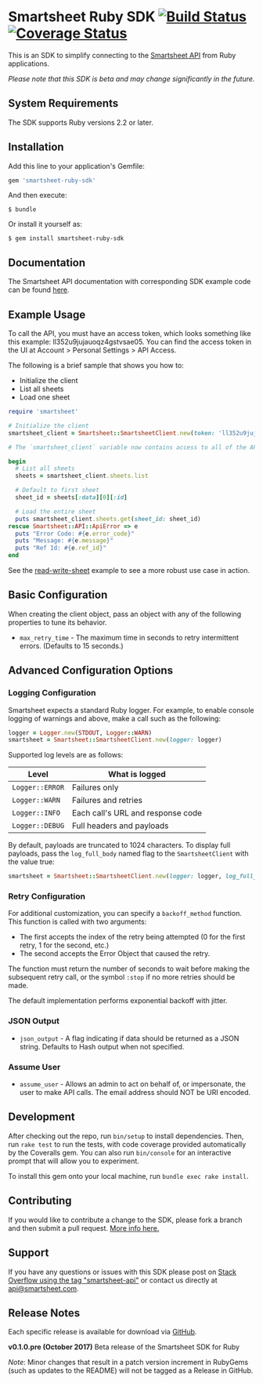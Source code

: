 # Smartsheet Ruby SDK [![Build Status](https://travis-ci.org/armstnp/smartsheet-ruby-sdk.svg?branch=master)](https://travis-ci.org/armstnp/smartsheet-ruby-sdk) [![Coverage Status](https://coveralls.io/repos/github/armstnp/smartsheet-ruby-sdk/badge.svg?branch=master)](https://coveralls.io/github/armstnp/smartsheet-ruby-sdk?branch=master)

This is an SDK to simplify connecting to the [Smartsheet API](http://www.smartsheet.com/developers/api-documentation) from Ruby applications.

*Please note that this SDK is beta and may change significantly in the future.*

## System Requirements

The SDK supports Ruby versions 2.2 or later.

## Installation

Add this line to your application's Gemfile:

```ruby
gem 'smartsheet-ruby-sdk'
```

And then execute:

    $ bundle

Or install it yourself as:

    $ gem install smartsheet-ruby-sdk

## Documentation

The Smartsheet API documentation with corresponding SDK example code can be found [here](http://www.smartsheet.com/developers/api-documentation).

## Example Usage

To call the API, you must have an access token, which looks something like this example: ll352u9jujauoqz4gstvsae05. You can find the access token in the UI at Account > Personal Settings > API Access. 

The following is a brief sample that shows you how to:

* Initialize the client
* List all sheets
* Load one sheet

```ruby
require 'smartsheet'

# Initialize the client
smartsheet_client = Smartsheet::SmartsheetClient.new(token: 'll352u9jujauoqz4gstvsae05')

# The `smartsheet_client` variable now contains access to all of the APIs

begin
  # List all sheets
  sheets = smartsheet_client.sheets.list

  # Default to first sheet
  sheet_id = sheets[:data][0][:id]

  # Load the entire sheet
  puts smartsheet_client.sheets.get(sheet_id: sheet_id)
rescue Smartsheet::API::ApiError => e
  puts "Error Code: #{e.error_code}"
  puts "Message: #{e.message}"
  puts "Ref Id: #{e.ref_id}"
end
```

See the [read-write-sheet](read-write-sheet/read_write_sheet.rb) example to see a more robust use case in action.

## Basic Configuration

When creating the client object, pass an object with any of the following properties to tune its behavior.

* `max_retry_time` - The maximum time in seconds to retry intermittent errors. (Defaults to 15 seconds.)

## Advanced Configuration Options
### Logging Configuration

Smartsheet expects a standard Ruby logger.  For example, to enable console logging of warnings and above, make a call such as the following:

```ruby
logger = Logger.new(STDOUT, Logger::WARN)
smartsheet = Smartsheet::SmartsheetClient.new(logger: logger)
```

Supported log levels are as follows:

|Level          |What is logged                   |
|---------------|---------------------------------|
|`Logger::ERROR`|Failures only                    |
|`Logger::WARN` |Failures and retries             |
|`Logger::INFO` |Each call's URL and response code|
|`Logger::DEBUG`|Full headers and payloads        |

By default, payloads are truncated to 1024 characters.  To display full payloads, pass the `log_full_body` named flag to the `SmartsheetClient` with the value true:

```ruby
smartsheet = Smartsheet::SmartsheetClient.new(logger: logger, log_full_body: true)
```

### Retry Configuration

For additional customization, you can specify a `backoff_method` function.  This function is called with two arguments:

* The first accepts the index of the retry being attempted (0 for the first retry, 1 for the second, etc.)
* The second accepts the Error Object that caused the retry.

The function must return the number of seconds to wait before making the subsequent retry call, or the symbol `:stop` if no more retries should be made.

The default implementation performs exponential backoff with jitter.

### JSON Output

* `json_output` - A flag indicating if data should be returned as a JSON string. Defaults to Hash output when not specified.

### Assume User

* `assume_user` - Allows an admin to act on behalf of, or impersonate, the user to make API calls. The email address should NOT be URI encoded.

## Development

After checking out the repo, run `bin/setup` to install dependencies. Then, run `rake test` to run the tests, with code coverage provided automatically by the Coveralls gem. You can also run `bin/console` for an interactive prompt that will allow you to experiment.

To install this gem onto your local machine, run `bundle exec rake install`.

## Contributing

If you would like to contribute a change to the SDK, please fork a branch and then submit a pull request.
[More info here.](https://help.github.com/articles/using-pull-requests)

## Support

If you have any questions or issues with this SDK please post on [Stack Overflow using the tag "smartsheet-api"](http://stackoverflow.com/questions/tagged/smartsheet-api) or contact us directly at api@smartsheet.com.

## Release Notes

Each specific release is available for download via [GitHub](https://github.com/smartsheet-platform/smartsheet-ruby-sdk/tags).

**v0.1.0.pre (October 2017)**
Beta release of the Smartsheet SDK for Ruby

*Note*: Minor changes that result in a patch version increment in RubyGems (such as updates to the README) will not be tagged as a Release in GitHub.
